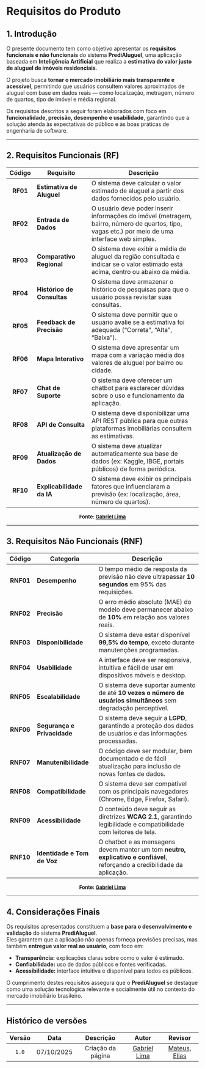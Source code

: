 # Requisitos do Produto

## **1. Introdução**

O presente documento tem como objetivo apresentar os **requisitos funcionais e não funcionais** do sistema **PrediAluguel**, uma aplicação baseada em **Inteligência Artificial** que realiza a **estimativa do valor justo de aluguel de imóveis residenciais**.

O projeto busca **tornar o mercado imobiliário mais transparente e acessível**, permitindo que usuários consultem valores aproximados de aluguel com base em dados reais — como localização, metragem, número de quartos, tipo de imóvel e média regional.  

Os requisitos descritos a seguir foram elaborados com foco em **funcionalidade, precisão, desempenho e usabilidade**, garantindo que a solução atenda às expectativas do público e às boas práticas de engenharia de software.

---

## **2. Requisitos Funcionais (RF)**

| Código | Requisito | Descrição |
|:------:|------------|-----------|
| **RF01** | **Estimativa de Aluguel** | O sistema deve calcular o valor estimado de aluguel a partir dos dados fornecidos pelo usuário. |
| **RF02** | **Entrada de Dados** | O usuário deve poder inserir informações do imóvel (metragem, bairro, número de quartos, tipo, vagas etc.) por meio de uma interface web simples. |
| **RF03** | **Comparativo Regional** | O sistema deve exibir a média de aluguel da região consultada e indicar se o valor estimado está acima, dentro ou abaixo da média. |
| **RF04** | **Histórico de Consultas** | O sistema deve armazenar o histórico de pesquisas para que o usuário possa revisitar suas consultas. |
| **RF05** | **Feedback de Precisão** | O sistema deve permitir que o usuário avalie se a estimativa foi adequada (“Correta”, “Alta”, “Baixa”). |
| **RF06** | **Mapa Interativo** | O sistema deve apresentar um mapa com a variação média dos valores de aluguel por bairro ou cidade. |
| **RF07** | **Chat de Suporte** | O sistema deve oferecer um chatbot para esclarecer dúvidas sobre o uso e funcionamento da aplicação. |
| **RF08** | **API de Consulta** | O sistema deve disponibilizar uma API REST pública para que outras plataformas imobiliárias consultem as estimativas. |
| **RF09** | **Atualização de Dados** | O sistema deve atualizar automaticamente sua base de dados (ex: Kaggle, IBGE, portais públicos) de forma periódica. |
| **RF10** | **Explicabilidade da IA** | O sistema deve exibir os principais fatores que influenciaram a previsão (ex: localização, área, número de quartos). |

<font size="2"><p style="text-align: center"><b>Fonte: <a href="https://github.com/gabriel-lima258">Gabriel Lima</a></b></p></font>


---

## **3. Requisitos Não Funcionais (RNF)**

| Código | Categoria | Descrição |
|:------:|------------|-----------|
| **RNF01** | **Desempenho** | O tempo médio de resposta da previsão não deve ultrapassar **10 segundos** em 95% das requisições. |
| **RNF02** | **Precisão** | O erro médio absoluto (MAE) do modelo deve permanecer abaixo de **10%** em relação aos valores reais. |
| **RNF03** | **Disponibilidade** | O sistema deve estar disponível **99,5% do tempo**, exceto durante manutenções programadas. |
| **RNF04** | **Usabilidade** | A interface deve ser responsiva, intuitiva e fácil de usar em dispositivos móveis e desktop. |
| **RNF05** | **Escalabilidade** | O sistema deve suportar aumento de até **10 vezes o número de usuários simultâneos** sem degradação perceptível. |
| **RNF06** | **Segurança e Privacidade** | O sistema deve seguir a **LGPD**, garantindo a proteção dos dados de usuários e das informações processadas. |
| **RNF07** | **Manutenibilidade** | O código deve ser modular, bem documentado e de fácil atualização para inclusão de novas fontes de dados. |
| **RNF08** | **Compatibilidade** | O sistema deve ser compatível com os principais navegadores (Chrome, Edge, Firefox, Safari). |
| **RNF09** | **Acessibilidade** | O conteúdo deve seguir as diretrizes **WCAG 2.1**, garantindo legibilidade e compatibilidade com leitores de tela. |
| **RNF10** | **Identidade e Tom de Voz** | O chatbot e as mensagens devem manter um tom **neutro, explicativo e confiável**, reforçando a credibilidade da aplicação. |

<font size="2"><p style="text-align: center"><b>Fonte: <a href="https://github.com/gabriel-lima258">Gabriel Lima</a></b></p></font>

---

## **4. Considerações Finais**

Os requisitos apresentados constituem a **base para o desenvolvimento e validação** do sistema **PrediAluguel**.  
Eles garantem que a aplicação não apenas forneça previsões precisas, mas também **entregue valor real ao usuário**, com foco em:

- **Transparência:** explicações claras sobre como o valor é estimado.  
- **Confiabilidade:** uso de dados públicos e fontes verificadas.  
- **Acessibilidade:** interface intuitiva e disponível para todos os públicos.  

O cumprimento destes requisitos assegura que o **PrediAluguel** se destaque como uma solução tecnológica relevante e socialmente útil no contexto do mercado imobiliário brasileiro.

---

## Histórico de versões
| Versão | Data | Descrição | Autor | Revisor
| :-: | :-: | :-: | :-: | :-:|
|`1.0`| 07/10/2025 | Criação da página | [Gabriel Lima](https://github.com/gabriel-lima258) | [Mateus](), [Elias]() |